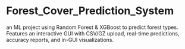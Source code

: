 # Forest_Cover_Prediction_System
an ML project using Random Forest &amp; XGBoost to predict forest types. Features an interactive GUI with CSV/GZ upload, real-time predictions, accuracy reports, and in-GUI visualizations.

